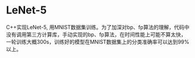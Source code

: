 # LeNet-5
C++实现LeNet-5, 用MNIST数据集训练。为了加深对bp、fp算法的理解，代码中没有调用第三方计算库，手动实现的bp、fp算法，在时间性能上可能不算太快，一轮训练大概300s，训练好的模型在MNIST数据集上的分类准确率可以达到99%以上。
